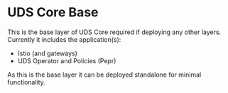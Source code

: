 # UDS Core Base

This is the base layer of UDS Core required if deploying any other layers. Currently it includes the application(s):
- Istio (and gateways)
- UDS Operator and Policies (Pepr)

As this is the base layer it can be deployed standalone for minimal functionality.
